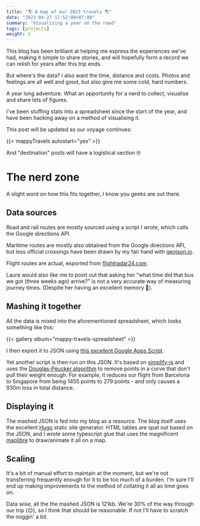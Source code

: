 ```yaml
---
title: "🌎 A map of our 2023 travels 🌎"
date: "2023-04-27 17:52:00+07:00"
summary: "Visualising a year on the road"
tags: [projects]
weight: 1
---
```


This blog has been brilliant at helping me express the experiences we've had, making it simple to share stories, and will hopefully form a record we can relish for years after this trip ends.

But where's the data? I also want the time, distance and costs. Photos and feelings are all well and good, but also give me some cold, hard numbers.

A year long adventure. What an opportunity for a nerd to collect, visualise and share lots of figures.

I've been stuffing stats into a spreadsheet since the start of the year, and have been hacking away on a method of visualising it.

This post will be updated as our voyage continues:

{{< mappyTravels  autostart="yes" >}}

And "destination" posts will have a logistical section 🤓

# The nerd zone
 
A slight word on how this fits together, I know you geeks are out there.

## Data sources

Road and rail routes are mostly sourced using a script I wrote, which calls the Google directions API. 

Maritime routes are mostly also obtained from the Google directions API, but less official crossings have been drawn by my fair hand with [geojson.io](https://geojson.io).

Flight routes are actual, exported from [flightradar24.com](https://flightradar24.com).

Laura would also like me to point out that asking her  "what time did that bus we got (three weeks ago) arrive?" is not a very accurate way of measuring journey times. (Despite her having an excellent memory 💪).

## Mashing it together

All the data is mixed into the aforementioned spreadsheet, which looks something like this:

{{< gallery album="mappy-travels-spreadsheet" >}}

I then export it to JSON using [this excellent Google Apps Script](http://blog.pamelafox.org/2013/06/exporting-google-spreadsheet-as-json.html?m=1).

Yet another script is then run on this JSON. It's based on [simplify-js](https://mourner.github.io/simplify-js/) and uses the [Douglas-Peucker algorithm](https://en.m.wikipedia.org/wiki/Ramer%E2%80%93Douglas%E2%80%93Peucker_algorithm) to remove points in a curve that don't pull their weight enough. For example, it reduces our flight from Barcelona to Singapore from being 1455 points to 279 points - and only causes a 930m loss in total distance.

## Displaying it

The mashed JSON is fed into my blog as a resource. The blog itself uses the excellent [Hugo](https://gohugo.io) static site generator. HTML tables are spat out based on the JSON, and I wrote some typescript glue that uses the magnificent [maplibre](https://maplibre.org/) to draw/animate it all on a map. 

## Scaling

It's a bit of manual effort to maintain at the moment, but we're not transferring frequently enough for it to be too much of a burden. I'm sure I'll end up making improvements to the method of collating it all as time goes on.

Data wise, all the the mashed JSON is 121kb. We're 30% of the way through our trip (☹️), so I think that should be reasonable. If not I'll have to scratch the noggin' a bit.